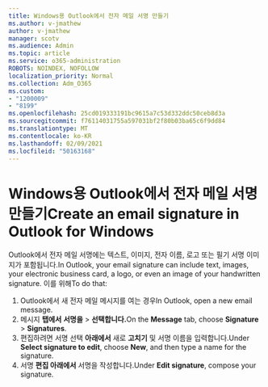 ```yaml
---
title: Windows용 Outlook에서 전자 메일 서명 만들기
ms.author: v-jmathew
author: v-jmathew
manager: scotv
ms.audience: Admin
ms.topic: article
ms.service: o365-administration
ROBOTS: NOINDEX, NOFOLLOW
localization_priority: Normal
ms.collection: Adm_O365
ms.custom:
- "1200009"
- "8199"
ms.openlocfilehash: 25cd019333191bc9615a7c53d332ddc50ceb8d3a
ms.sourcegitcommit: f76114031755a597031bf2f80b03ba65c6f9dd84
ms.translationtype: MT
ms.contentlocale: ko-KR
ms.lasthandoff: 02/09/2021
ms.locfileid: "50163168"
---
```

# <a name="create-an-email-signature-in-outlook-for-windows"></a><span data-ttu-id="e2c79-102">Windows용 Outlook에서 전자 메일 서명 만들기</span><span class="sxs-lookup"><span data-stu-id="e2c79-102">Create an email signature in Outlook for Windows</span></span>

<span data-ttu-id="e2c79-103">Outlook에서 전자 메일 서명에는 텍스트, 이미지, 전자 이름, 로고 또는 필기 서명 이미지가 포함됩니다.</span><span class="sxs-lookup"><span data-stu-id="e2c79-103">In Outlook, your email signature can include text, images, your electronic business card, a logo, or even an image of your handwritten signature.</span></span> <span data-ttu-id="e2c79-104">이를 위해</span><span class="sxs-lookup"><span data-stu-id="e2c79-104">To do that:</span></span>

1. <span data-ttu-id="e2c79-105">Outlook에서 새 전자 메일 메시지를 여는 경우</span><span class="sxs-lookup"><span data-stu-id="e2c79-105">In Outlook, open a new email message.</span></span>
2. <span data-ttu-id="e2c79-106">메시지 **탭에서** **서명을**  >  **선택합니다.**</span><span class="sxs-lookup"><span data-stu-id="e2c79-106">On the **Message** tab, choose **Signature** > **Signatures**.</span></span>
3. <span data-ttu-id="e2c79-107">편집하려면 서명 선택 **아래에서** 새로 **고치기** 및 서명 이름을 입력합니다.</span><span class="sxs-lookup"><span data-stu-id="e2c79-107">Under **Select signature to edit**, choose **New**, and then type a name for the signature.</span></span>
4. <span data-ttu-id="e2c79-108">서명 **편집 아래에서** 서명을 작성합니다.</span><span class="sxs-lookup"><span data-stu-id="e2c79-108">Under **Edit signature**, compose your signature.</span></span>
